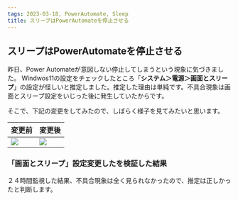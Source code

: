 ```yaml
---
tags: 2023-03-18, PowerAutomate, Sleep
title: スリープはPowerAutomateを停止させる
---
```



## スリープはPowerAutomateを停止させる

昨日、Power Automateが意図しない停止してしまうという現象に気づきました。
Windwos11の設定をチェックしたところ「**システム＞電源＞画面とスリープ**」の設定が怪しいと推定しました。推定した理由は単純です。不具合現象は画面とスリープ設定をいじった後に発生していたからです。

そこで、下記の変更をしてみたので、しばらく様子を見てみたいと思います。

|変更前|変更後|
|----|----|
| ![](https://i.imgur.com/czntnUt.png) | ![](https://i.imgur.com/7gRtolw.png) |

### 「画面とスリープ」設定変更したを検証した結果

２４時間監視した結果、不具合現象は全く見られなかったので、推定は正しかったと判断します。
